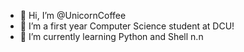 - 👋 Hi, I’m @UnicornCoffee
- 👀 I’m a first year Computer Science student at DCU!
- 🌱 I’m currently learning Python and Shell n.n
<!---
UnicornCoffee/UnicornCoffee is a ✨ special ✨ repository because its `README.md` (this file) appears on your GitHub profile.
You can click the Preview link to take a look at your changes.
--->
